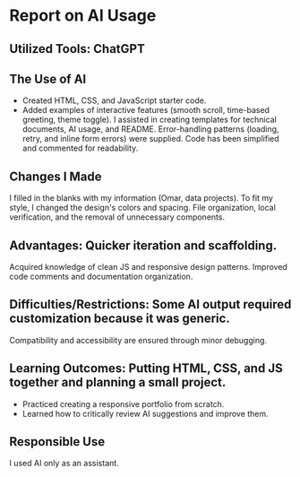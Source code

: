 # Report on AI Usage

 ## Utilized Tools: ChatGPT

 ## The Use of AI
 - Created HTML, CSS, and JavaScript starter code.
 - Added examples of interactive features (smooth scroll, time-based greeting, theme toggle).
 I assisted in creating templates for technical documents, AI usage, and README.
 Error-handling patterns (loading, retry, and inline form errors) were supplied.
 Code has been simplified and commented for readability.

 ## Changes I Made
 I filled in the blanks with my information (Omar, data projects).
 To fit my style, I changed the design's colors and spacing.
 File organization, local verification, and the removal of unnecessary components.

 ## Advantages: Quicker iteration and scaffolding.
 Acquired knowledge of clean JS and responsive design patterns.
 Improved code comments and documentation organization.

 ## Difficulties/Restrictions: Some AI output required customization because it was generic.
 Compatibility and accessibility are ensured through minor debugging.

 ## Learning Outcomes: Putting HTML, CSS, and JS together and planning a small project.
- Practiced creating a responsive portfolio from scratch.
- Learned how to critically review AI suggestions and improve them.

## Responsible Use
I used AI only as an assistant.  

